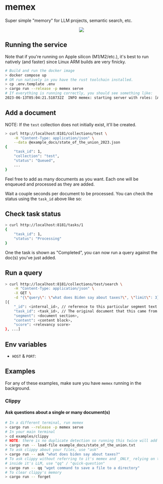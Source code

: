 # memex

Super simple "memory" for LLM projects, semantic search, etc.

<p align="center">
    <img src="docs/memex-in-action.gif">
</p>

## Running the service

Note that if you're running on Apple silicon (M1/M2/etc.), it's best to run natively (and faster)
since Linux ARM builds are very finicky.

``` bash
# Build and run the docker image
> docker compose up
# OR run natively in you have the rust toolchain installed.
> cp .env.template .env
> cargo run --release -p memex serve
# If everything is running correctly, you should see something like:
2023-06-13T05:04:21.518732Z  INFO memex: starting server with roles: [Api, Worker]
```

## Add a document

NOTE: If the `test` collection does not initially exist, it'll be created.

``` bash
> curl http://localhost:8181/collections/test \
    -H "Content-Type: application/json" \
    --data @example_docs/state_of_the_union_2023.json
{
    "task_id": 1,
    "collection": "test",
    "status": "Queued",
    ...
}
```

Feel free to add as many documents as you want. Each one will be enqueued and processed
as they are added.

Wait a couple seconds per document to be processed. You can check the status
using the `task_id` above like so:

## Check task status

``` bash
> curl http://localhost:8181/tasks/1
{
    "task_id": 1,
    "status": "Processing"
}
```

One the task is shown as "Completed", you can now run a query against the doc(s)
you've just added.

## Run a query

``` bash
> curl http://localhost:8181/collections/test/search \
    -H "Content-Type: application/json" \
    -X GET \
    -d "{\"query\": \"what does Biden say about taxes?\", \"limit\": 3}"
[{
    "_id": <internal_id>, // reference to this particular segment text.
    "task_id": <task_id>, // The original document that this came from.
    "segment": <document section>,
    "content": <content block>,
    "score": <relevancy score>
}, ...]
```

## Env variables

- `HOST` & `PORT`:

## Examples

For any of these examples, make sure you have `memex` running in the background.

### Clippy

#### Ask questions about a single or many document(s)

``` bash
# In a different terminal, run memex
> cargo run --release -p memex serve
# In your main terminal
> cd examples/clippy
# NOTE: there is no duplicate detection so running this twice will add the file twice.
> cargo run -- load-file example_docs/state_of_the_union.txt
# To ask clippy about your files, use "ask"
> cargo run -- ask "what does biden say about taxes?"
# To ask clippy without referring to it's memex and _ONLY_ relying on the knowledge
# inside it's LLM, use "qq" / "quick-question"
> cargo run -- qq "wget command to save a file to a directory"
# To clear clippy's memory
> cargo run -- forget
```